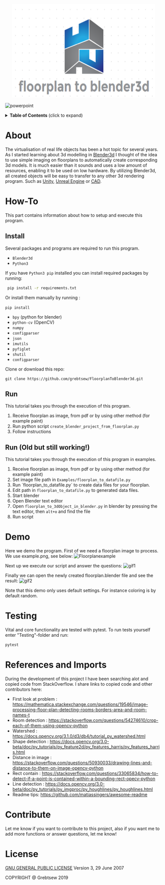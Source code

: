 <p align="center">
  <img width="460" height="300" src="Docs/logo.png">
</p>

![powerpoint](Docs/powerpoint.gif)

<details>
  <summary><strong>Table of Contents</strong> (click to expand)</summary>

<!-- toc -->

- [About](#about)
- [How-To](#how-to)
- [Install](#install)
- [Run](#run)
- [Run Old but still working](#run (Old but still working!))
- [Demo](#demo)
- [Testing](#testing)
- [References and Imports](#References-and-Imports)
- [Contribute](#contribute)
- [License](#license)
<!-- tocstop -->

</details>

# About
The virtualisation of real life objects has been a hot topic for several years. As I started
learning about 3d modelling in [Blender3d](https://www.blender.org/) I thought of the idea to use simple
imaging on floorplans to automatically create corresponding 3d models. It is much easier than it
sounds and uses a low amount of resources, enabling it to be used on low hardware.
 By utilizing Blender3d, all created objects will be easy to transfer
  to any other 3d rendering program. Such as [Unity](https://unity.com/), [Unreal Engine](https://www.unrealengine.com/en-US/)
 or [CAD](https://www.autodesk.com/solutions/cad-software).

# How-To
This part contains information about how to setup and execute this program.

## Install
Several packages and programs are required to run this program.

* `Blender3d`
* `Python3`

If you have `Python3 pip` installed you can install required packages by running:

```bash
 pip install -r requirements.txt
```

Or install them manually by running :

`pip install`
* `bpy` (python for blender)
* `python-cv` (OpenCV)
* `numpy`
* `configparser`
* `json`
* `imutils`
* `pyfiglet`
* `shutil`
* `configparser`

Clone or download this repo:
```git
git clone https://github.com/grebtsew/FloorplanToBlender3d.git
````

## Run
This tutorial takes you through the execution of this program.

1. Receive floorplan as image, from pdf or by using other method (for example paint)
2. Run python script `create_blender_project_from_floorplan.py`
3. Follow instructions

## Run (Old but still working!)
This tutorial takes you through the execution of this program in examples.

1. Receive floorplan as image, from pdf or by using other method (for example paint)
2. Set image file path in `Examples/floorplan_to_datafile.py`
3. Run ´floorplan_to_datafile.py´ to create data files for your floorplan.
4. Edit path in `floorplan_to_datafile.py` to generated data files.
5. Start blender
6. Open Blender text editor
7. Open `floorplan_to_3dObject_in_blender.py` in blender by pressing the text editor, then `alt+o` and find the file
8. Run script

# Demo
Here we demo the program. First of we need a floorplan image to process.
We use example.png, see below:
![Floorplanexample](Examples/example.png)

Next up we execute our script and answer the questions:
![gif1](Docs/demo1.gif)

Finally we can open the newly created floorplan.blender file and see the result:
![gif2](Docs/demo2.gif)

Note that this demo only uses default settings. For instance coloring is by default random.

# Testing
Vital and core functionality are tested with pytest. To run tests yourself enter "Testing"-folder and run:
```cmd
pytest
```

# References and Imports
During the development of this project I have been searching alot and copied code from StackOverflow.
I share links to copied code and other contributors here:

* First look at problem : https://mathematica.stackexchange.com/questions/19546/image-processing-floor-plan-detecting-rooms-borders-area-and-room-names-t
* Room detection : https://stackoverflow.com/questions/54274610/crop-each-of-them-using-opencv-python
* Watershed : https://docs.opencv.org/3.1.0/d3/db4/tutorial_py_watershed.html
* Shape detection : https://docs.opencv.org/3.0-beta/doc/py_tutorials/py_feature2d/py_features_harris/py_features_harris.html
* Distance in image : https://stackoverflow.com/questions/50930033/drawing-lines-and-distance-to-them-on-image-opencv-python
* Rect contain : https://stackoverflow.com/questions/33065834/how-to-detect-if-a-point-is-contained-within-a-bounding-rect-opecv-python
* Line detection : https://docs.opencv.org/3.0-beta/doc/py_tutorials/py_imgproc/py_houghlines/py_houghlines.html
* Readme tips: https://github.com/matiassingers/awesome-readme

# Contribute
Let me know if you want to contribute to this project, also if you want me to add more
functions or answer questions, let me know!

# License
[GNU GENERAL PUBLIC LICENSE](license) Version 3, 29 June 2007

COPYRIGHT @ Grebtsew 2019

